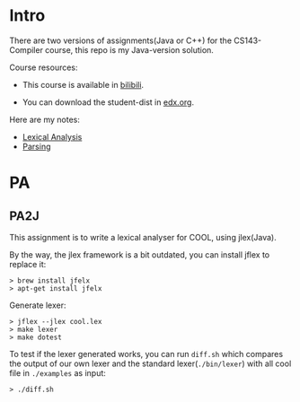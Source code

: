# Intro

There are two versions of assignments(Java or C++) for the CS143-Compiler course, this repo is my Java-version solution.

Course resources:

- This course is available in [bilibili](https://www.bilibili.com/video/BV17K4y147Bz?p=41&spm_id_from=pageDriver).

- You can download the student-dist in [edx.org](https://courses.edx.org/asset-v1%3AStanfordOnline%2BSOE.YCSCS1%2B1T2020%2Btype%40asset%2Bblock%40student-dist.tar.gz).

Here are my notes: 
- [Lexical Analysis](https://www.wolai.com/6tSHdusbr1vidwU9EvbLh3)
- [Parsing](https://www.wolai.com/6tSHdusbr1vidwU9EvbLh3)

# PA
## PA2J
This assignment is to write a lexical analyser for COOL, using jlex(Java).

By the way, the jlex framework is a bit outdated, you can install jflex to replace it:
```
> brew install jfelx
> apt-get install jfelx
```

Generate lexer:
```
> jflex --jlex cool.lex
> make lexer
> make dotest
```

To test if the lexer generated works, you can run `diff.sh` which compares the output of our own lexer and the standard lexer(`./bin/lexer`) with all cool file in `./examples` as input:
```
> ./diff.sh
```

